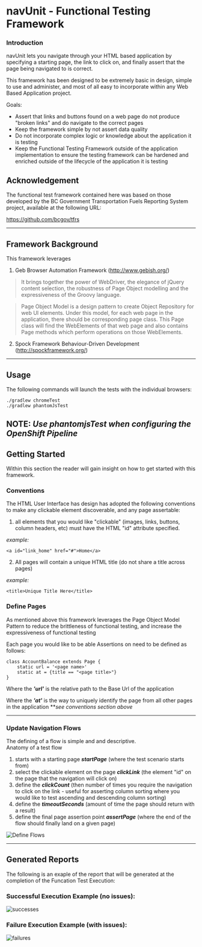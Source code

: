 # navUnit - Functional Testing Framework

### Introduction
navUnit lets you navigate through your HTML based application by specifying a starting page, the link to click on, and finally assert that the page being navigated to is correct.

This framework has been designed to be extremely basic in design, simple to use and administer, and most of all easy to incorporate within any Web Based Application project.
 
Goals:
  - Assert that links and buttons found on a web page do not produce "broken links" and do navigate to the correct pages
  - Keep the framework simple by not assert data quality
  - Do not incorporate complex logic or knowledge about the application it is testing
  - Keep the Functional Testing Framework outside of the application implementation to ensure the testing framework can be hardened and enriched outside of the lifecycle of the application it is testing

## Acknowledgement 
The functional test framework contained here was based on those developed by the BC Government Transportation Fuels Reporting System project, available at the following URL:

https://github.com/bcgov/tfrs


----
## Framework Background
This framework leverages 
1. Geb Browser Automation Framework (http://www.gebish.org/)

> It brings together the power of WebDriver, the elegance of jQuery content selection, the robustness of Page Object modelling and the expressiveness of the Groovy language.

> Page Object Model is a design pattern to create Object Repository for web UI elements.
  Under this model, for each web page in the application, there should be corresponding page class.
  This Page class will find the WebElements of that web page and also contains Page methods which perform operations on those WebElements.
 
2. Spock Framework
   Behaviour-Driven Development (http://spockframework.org/)

----

## Usage

The following commands will launch the tests with the individual browsers:

    ./gradlew chromeTest
    ./gradlew phantomJsTest
    
NOTE: ***Use phantomjsTest when configuring the OpenShift Pipeline***
----   

## Getting Started

Within this section the reader will gain insight on how to get started with this framework.

### Conventions
The HTML User Interface has design has adopted the following conventions to make any clickable element discoverable, and any page assertable:
 
1) all elements that you would like "clickable" (images, links, buttons, column headers, etc) must have the HTML "id" attribute specified.

*example:*

`<a id="link_home" href="#">Home</a>`

2) All pages will contain a unique HTML title (do not share a title across pages)

*example:*

`<title>Unique Title Here</title>`

### Define Pages

As mentioned above this framework leverages the Page Object Model Pattern to reduce the brittleness of functional testing, and increase the expressiveness of functional testing

Each page you would like to be able Assertions on need to be defined as follows:
```
class AccountBalance extends Page {
    static url = '<page name>'
    static at = {title == "<page title>"}
}
```

Where the ***'url'*** is the relative path to the Base Url of the application

Where the ***'at'*** is the way to uniquely identify the page from all other pages in the application ***see conventions section above* 

----

### Update Navigation Flows

The defining of a flow is simple and and descriptive.  
Anatomy of a test flow 

1. starts with a starting page ***startPage*** (where the test scenario starts from)
2. select the clickable element on the page ***clickLink*** (the element "id" on the page that the navigation will click on)
3. define the ***clickCount*** (then number of times you require the navigation to click on the link - useful for asserting column sorting where you would like to test ascending and descending column sorting)
4. define the ***timeoutSeconds*** (amount of time the page should return with a result)
5. define the final page assertion point ***assertPage*** (where the end of the flow should finally land on a given page)

![Define Flows](documentation/images/defineFlows.png)

----
## Generated Reports
The following is an exaple of the report that will be generated at the completion of the Funcation Test Execution:

### Successful Execution Example (no issues):
![successes](documentation/images/testResultSample.png)

### Failure Execution Example (with issues):
![failures](documentation/images/testResultWithFailures.png)